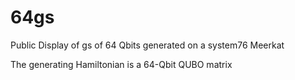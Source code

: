 # 64gs
Public Display of gs of 64 Qbits generated on a system76 Meerkat


The generating Hamiltonian is a 64-Qbit QUBO matrix

